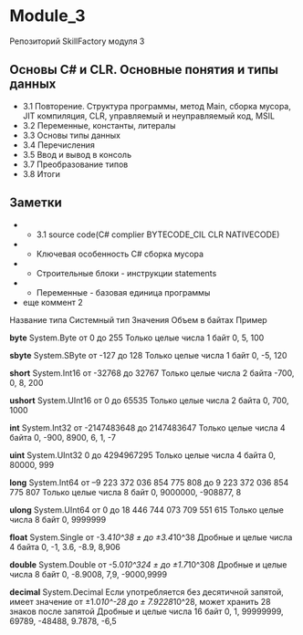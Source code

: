 # Module_3
Репозиторий SkillFactory модуля 3
## Основы С# и CLR. Основные понятия и типы данных
* 3.1 Повторение. Структура программы, метод Main, сборка мусора, JIT компиляция, CLR, управляемый и неуправляемый код, MSIL
* 3.2 Переменные, константы, литералы
* 3.3 Основы типы данных
* 3.4 Перечисления
* 3.5 Ввод и вывод в консоль
* 3.7 Преобразование типов
* 3.8 Итоги
## Заметки 
* * 3.1 source code(C# complier BYTECODE_CIL CLR NATIVECODE)
* * Ключевая особенность C#  сборка мусора
* * Строительные блоки - инструкции statements
* * Переменные - базовая единица программы
* еще коммент 2

Название типа	Системный тип	Значения	Объем в байтах	Пример

**byte**	System.Byte	от 0 до 255
Только целые числа 1 байт	0, 5, 100

**sbyte**	System.SByte	от -127 до 128
Только целые числа 1 байт	0, -5, 120

**short**	System.Int16	от -32768 до 32767
Только целые числа 2 байта	-700, 0, 8, 200

**ushort**	System.UInt16	от 0 до 65535
Только целые числа 2 байта	0, 700, 1000

**int**	System.Int32	от -2147483648 до 2147483647
Только целые числа 4 байта	0, -900, 8900, 6, 1, -7

**uint**	System.UInt32	0 до 4294967295
Только целые числа 4 байта	0, 80000, 999

**long**	System.Int64	от –9 223 372 036 854 775 808 до 9 223 372 036 854 775 807
Только целые числа 8 байт	0, 9000000, -908877, 8

**ulong**	System.UInt64	от 0 до 18 446 744 073 709 551 615
Только целые числа 8 байт	0, 9999999

**float**	System.Single	от -3.4*10^38 ± до ±3.4*10^38 
Дробные и целые числа 4 байта	0, -1, 3.6, -8.9, 8,906

**double**	System.Double	от -5.0*10^324 ± до ±1.7*10^308
Дробные и целые числа 8 байт	0, -8.9008, 7,9, -9000,9999

**decimal**	System.Decimal	Если употребляется без десятичной запятой, 
имеет значение от ±1.0*10^-28 до ± 7.9228*10^28, 
может хранить 28 знаков после запятой
Дробные и целые числа 16 байт	0, 1, 99999999, 69789, -48488, 9.7878, -6,5